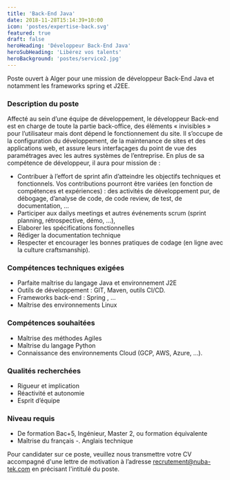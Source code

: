 ```yaml
---
title: 'Back-End Java'
date: 2018-11-28T15:14:39+10:00
icon: 'postes/expertise-back.svg'
featured: true
draft: false
heroHeading: 'Développeur Back-End Java'
heroSubHeading: 'Libérez vos talents'
heroBackground: 'postes/service2.jpg'
---
```


Poste ouvert à Alger pour une mission de développeur Back-End Java
et notamment les frameworks spring et J2EE.



### Description du poste 

Affecté au sein d’une équipe de développement, le développeur Back-end est en charge de toute la partie back-office, des éléments « invisibles » pour l’utilisateur mais dont dépend le fonctionnement du site. Il s’occupe de la configuration du développement, de la maintenance de sites et des applications web, et assure leurs interfaçages du point de vue des paramétrages avec les autres systèmes de l’entreprise.
 En plus de sa compétence de développeur, il aura pour mission de :

- Contribuer à l’effort de sprint afin d’atteindre les objectifs techniques et fonctionnels. Vos contributions pourront être variées (en fonction de compétences et expériences) : des activités de développement pur, de débogage, d’analyse de code, de code review, de test, de documentation, …
- Participer aux dailys meetings et autres événements scrum (sprint planning, rétrospective, démo, …),
- Elaborer les spécifications fonctionnelles
- Rédiger la documentation technique 
- Respecter et encourager les bonnes pratiques de codage (en ligne avec la culture craftsmanship).

### Compétences techniques exigées

- Parfaite maîtrise du langage Java et environnement J2E 
- Outils de développement : GIT, Maven, outils CI/CD.
- Frameworks back-end : Spring , …
- Maîtrise des environnements Linux

### Compétences souhaitées 

- Maîtrise des méthodes Agiles
- Maîtrise du langage Python
- Connaissance des environnements Cloud (GCP, AWS, Azure, …).

### Qualités recherchées 

- Rigueur et implication 
- Réactivité et autonomie
- Esprit d’équipe 

### Niveau requis 

- De formation Bac+5, Ingénieur, Master 2, ou formation équivalente
- Maîtrise du français
-. Anglais technique


Pour candidater sur ce poste, veuillez nous transmettre votre CV accompagné d'une lettre
de motivation à l’adresse recrutement@nuba-tek.com en précisant l'intitulé du poste.

